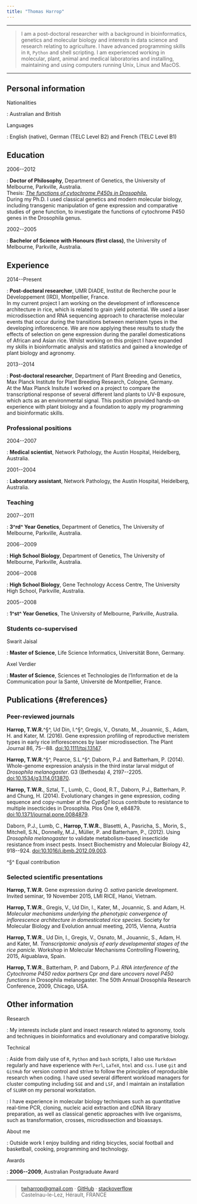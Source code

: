 ```yaml
---
title: "Thomas Harrop"
---
```


----

> I am a post-doctoral researcher with a background in bioinformatics, genetics and molecular biology and interests in data science and research relating to agriculture. I have advanced programming skills in `R`, `Python` and shell scripting. I am experienced working in molecular, plant, animal and medical laboratories and installing, maintaining and using computers running Unix, Linux and MacOS.

----

## Personal information

Nationalities

:	Australian and British

Languages

:	English (native), German (TELC Level B2) and French (TELC Level B1)

## Education

2006--2012

:	**Doctor of Philosophy**, Department of Genetics, the University of Melbourne, Parkville, Australia.\
	Thesis: [*The functions of cytochrome P450s in Drosophila*.](http://cat.lib.unimelb.edu.au/record=b4827945~S32)\
	During my Ph.D. I used classical genetics and modern molecular biology, including transgenic manipulation of gene expression and comparative studies of gene function, to investigate the functions of cytochrome P450 genes in the Drosophila genus. 

2002--2005

:   **Bachelor of Science with Honours (first class)**, the University of Melbourne, Parkville, Australia.

## Experience

2014--Present

:	**Post-doctoral researcher**, UMR DIADE, Institut de Recherche
pour le Développement (IRD), Montpellier, France.\
	In my current project I am working on the development of inflorescence architecture in rice, which is related to grain yield potential. We used a laser microdissection and RNA sequencing approach to characterise molecular events that occur during the transitions between meristem types in the developing inflorescence. We are now applying these results to study the effects of selection on gene expression during the parallel domestications of African and Asian rice. Whilst working on this project I have expanded my skills in bioinformatic analysis and statistics and gained a knowledge of plant biology and agronomy.

2013--2014

:	**Post-doctoral researcher**, Department of Plant Breeding and Genetics, Max Planck Institute for Plant Breeding Research, Cologne, Germany.\
	At the Max Planck Insitute I worked on a project to compare the transcriptional response of several different land plants to UV-B exposure, which acts as an environmental signal. This position provided hands-on experience with plant biology and a foundation to apply my programming and bioinformatic skills.

### Professional positions

2004--2007

:	**Medical scientist**, Network Pathology, the Austin Hospital, Heidelberg, Australia.

2001--2004

:	**Laboratory assistant**, Network Pathology, the Austin Hospital, Heidelberg, Australia.

### Teaching

2007--2011

:	**3^rd^ Year Genetics**, Department of Genetics, The University of Melbourne, Parkville, Australia.

2006--2009

:	**High School Biology**, Department of Genetics, The University of Melbourne, Parkville, Australia.

2006--2008

:	**High School Biology**, Gene Technology Access Centre, The University High School, Parkville, Australia.

2005--2008

:	**1^st^ Year Genetics**, The University of Melbourne, Parkville, Australia.

### Students co-supervised

Swarit Jaisal

:	**Master of Science**, Life Science Informatics, Universität Bonn, Germany.

Axel Verdier

:	**Master of Science**, Sciences et Technologies de l’Information et de la
Communication pour la Santé, Université de Montpellier, France.

## Publications {#references}

### Peer-reviewed journals

**Harrop, T.W.R.**^§^, Ud Din, I.^§^, Gregis, V., Osnato, M., Jouannic, S., Adam, H. and Kater, M. (2016). Gene expression profiling of reproductive meristem types in early rice inflorescences by laser microdissection. The Plant Journal 86, 75--88. [doi:10.1111/tpj.13147](http://dx.doi.org/10.1111/tpj.13147).

**Harrop, T.W.R.**^§^, Pearce, S.L.^§^, Daborn, P.J. and Batterham, P. (2014). Whole-genome expression analysis in the third instar larval midgut of *Drosophila melanogaster*. G3 (Bethesda) 4, 2197--2205. [doi:10.1534/g3.114.013870](http://g3journal.org/cgi/doi/10.1534/g3.114.013870).

**Harrop, T.W.R.**, Sztal, T., Lumb, C., Good, R.T., Daborn, P.J., Batterham, P. and Chung, H. (2014). Evolutionary changes in gene expression, coding sequence and copy-number at the *Cyp6g1* locus contribute to resistance to multiple insecticides in Drosophila. Plos One 9, e84879. [doi:10.1371/journal.pone.0084879](http://dx.plos.org/10.1371/journal.pone.0084879).

Daborn, P.J., Lumb, C., **Harrop, T.W.R.**, Blasetti, A., Pasricha, S., Morin, S., Mitchell, S.N., Donnelly, M.J., Müller, P. and Batterham, P., (2012). Using *Drosophila melanogaster* to validate metabolism-based insecticide resistance from insect pests. Insect Biochemistry and Molecular Biology 42, 918--924. [doi:10.1016/j.ibmb.2012.09.003](http://linkinghub.elsevier.com/retrieve/pii/S0965174812001269).

^§^ Equal contribution

### Selected scientific presentations

**Harrop, T.W.R.** Gene expression during *O. sativa* panicle development. Invited seminar, 19 November 2015, LMI RICE, Hanoi, Vietnam.

**Harrop, T.W.R.**, Gregis, V., Ud Din, I., Kater, M., Jouannic, S. and Adam, H. *Molecular mechanisms underlying the phenotypic convergence of inflorescence architecture in domesticated rice species.* Society for Molecular Biology and Evolution annual meeting, 2015, Vienna, Austria

**Harrop, T.W.R.**, Ud Din, I., Gregis, V., Osnato, M., Jouannic, S., Adam, H. and Kater, M. *Transcriptomic analysis of early developmental stages of the rice panicle.* Workshop in Molecular Mechanisms Controlling Flowering, 2015, Aiguablava, Spain.

**Harrop, T.W.R.**, Batterham, P. and Daborn, P.J. *RNA interference of the Cytochrome P450 redox partners* Cpr *and* dare *uncovers novel P450 functions in* Drosophila melanogaster. The 50th Annual Drosophila Research Conference, 2009, Chicago, USA.

## Other information

Research

:	My interests include plant and insect research related to agronomy, tools and techniques in bioinformatics and evolutionary and comparative biology.

Technical

:	Aside from daily use of `R`, `Python` and `bash` scripts, I also use `Markdown` regularly and have experience with `Perl`, `LaTeX`, `html` and `css`. I use `git` and `GitHub` for version control and strive to follow the principles of reproducible research when coding. I have used several different workload managers for cluster computing including `SGE` and and `LSF`, and I maintain an installation of `SLURM` on my personal workstation.

:	I have experience in molecular biology techniques such as quantitative real-time PCR, cloning, nucleic acid extraction and cDNA library preparation, as well as classical genetic approaches with live organisms, such as transformation, crosses, microdissection and bioassays.

About me

:	Outside work I enjoy building and riding bicycles, social football and basketball, cooking, programming and technology.

Awards

:	**2006--2009**, Australian Postgraduate Award

----

> <twharrop@gmail.com> · [GitHub](https://github.com/tomharrop) · [stackoverflow](https://stackoverflow.com/users/3017012/tom-harrop)\
> Castelnau-le-Lez, Hérault, FRANCE
